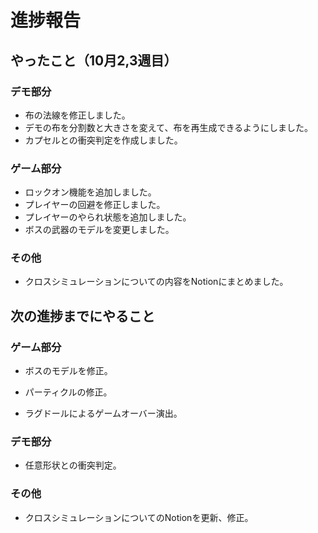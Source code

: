 # 進捗報告

## やったこと（10月2,3週目）

### デモ部分

* 布の法線を修正しました。
* デモの布を分割数と大きさを変えて、布を再生成できるようにしました。
* カプセルとの衝突判定を作成しました。

### ゲーム部分

* ロックオン機能を追加しました。
* プレイヤーの回避を修正しました。
* プレイヤーのやられ状態を追加しました。
* ボスの武器のモデルを変更しました。

### その他

* クロスシミュレーションについての内容をNotionにまとめました。

## 次の進捗までにやること

### ゲーム部分

* ボスのモデルを修正。

* パーティクルの修正。

* ラグドールによるゲームオーバー演出。

### デモ部分

* 任意形状との衝突判定。

### その他

* クロスシミュレーションについてのNotionを更新、修正。
